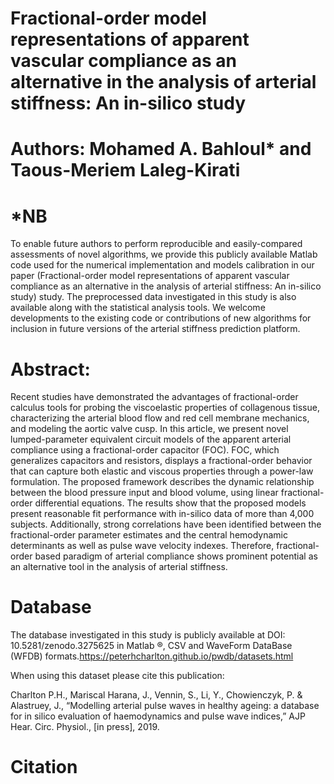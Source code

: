 # Fractional-order model representations of apparent vascular compliance as an alternative in the analysis of arterial stiffness: An in-silico study
# Authors: Mohamed A. Bahloul* and Taous-Meriem Laleg-Kirati
# *NB
To enable future authors to perform reproducible and easily-compared assessments of novel algorithms, we provide this publicly available Matlab code used for the numerical implementation and models calibration in our paper (Fractional-order model representations of apparent vascular compliance as an alternative in the analysis of arterial stiffness: An in-silico study) study. The preprocessed data investigated in this study is also available along with the statistical analysis tools. We welcome developments to the existing code or contributions of new algorithms for inclusion in future versions of the arterial stiffness prediction platform.
# Abstract:
Recent studies have demonstrated the advantages of fractional-order calculus tools for probing the viscoelastic properties of collagenous tissue, characterizing the arterial blood flow and red cell membrane mechanics, and modeling the aortic valve cusp. In this article, we present novel lumped-parameter equivalent circuit models of the apparent arterial compliance using a fractional-order capacitor (FOC). FOC, which generalizes capacitors and resistors, displays a fractional-order behavior that can capture both elastic and viscous properties through a power-law formulation. The proposed framework describes the dynamic relationship between the blood pressure input and blood volume, using linear fractional-order differential equations. The results show that the proposed models present reasonable fit performance with in-silico data of more than 4,000 subjects. Additionally, strong correlations have been identified between the fractional-order parameter estimates and the central hemodynamic determinants as well as pulse wave velocity indexes. Therefore, fractional-order based paradigm of arterial compliance shows prominent potential as an alternative tool in the analysis of arterial stiffness.
# Database 
The database investigated in this study is publicly available at DOI: 10.5281/zenodo.3275625 in Matlab ®, CSV and WaveForm DataBase (WFDB) formats.https://peterhcharlton.github.io/pwdb/datasets.html

When using this dataset please cite this publication:

Charlton P.H., Mariscal Harana, J., Vennin, S., Li, Y., Chowienczyk, P. & Alastruey, J., “Modelling arterial pulse waves in healthy ageing: a database for in silico evaluation of haemodynamics and pulse wave indices,” AJP Hear. Circ. Physiol., [in press], 2019.

# Citation
